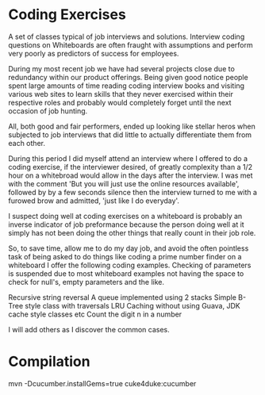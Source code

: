 Coding Exercises
================

A set of classes typical of job interviews and solutions.  Interview coding questions on Whiteboards are often fraught with assumptions and perform very poorly as predictors of success for employees.

During my most recent job we have had several projects close due to redundancy within our product offerings.  Being given good notice people spent large amounts of time reading coding interview books and visiting various web sites to learn skills that they never exercised within their respective roles and probably would completely forget until the next occasion of job hunting.

All, both good and fair performers, ended up looking like stellar heros when subjected to job interviews that did little to actually differentiate them from each other.

During this period I did myself attend an interview where I offered to do a coding exercise, if the interviewer desired, of greatly complexity than a 1/2 hour on a whitebroad would allow in the days after the interview.  I was met with the comment 'But you will just use the online resources available', followed by by a few seconds silence then the interview turned to me with a furowed brow and admitted, 'just like I do everyday'.

I suspect doing well at coding exercises on a whiteboard is probably an inverse indicator of job preformance because the person doing well at it simply has not been doing the other things that really count in their job role.

So, to save time, allow me to do my day job, and avoid the often pointless task of being asked to do things like coding a prime number finder on a whiteboard I offer the following coding examples.  Checking of parameters is suspended due to most whiteboard examples not having the space to check for null's, empty parameters and the like.


Recursive string reversal
A queue implemented using 2 stacks
Simple B-Tree style class with traversals
LRU Caching without using Guava, JDK cache style classes etc
Count the digit n in a number

I will add others as I discover the common cases.

Compilation
===========

mvn -Dcucumber.installGems=true cuke4duke:cucumber
